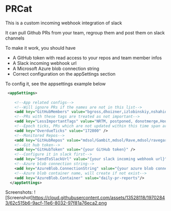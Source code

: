 # PRCat
This is a custom incoming webhook integration of slack

It can pull Github PRs from your team, regroup them and post them on slack channels

To make it work, you should have

* A GitHub token with read access to your repos and team member infos
* A Slack incoming webhook url
* A Microsoft Azure blob connection string
* Correct configuration on the appSettings section

To config it, see the appsettings example below

```xml
 <appSettings>
 
    <!--App related configs-->
    <!--Will ignore PRs if the names are not in this list-->
    <add key="GitHubMembers" value="bgross,dhoizner,izlobinskiy,nshahid-mdsol,mkhuspe,tychen-mdsol,sjakir,vorman,Vascods,zcao,mmatta,zichen-mdsol,vcapers-mdsol,smicalizzi-mdsol,rmosquera,pmartinez-mdsol,mglintz-mdsol,mnohai-mdsol,Mansi-Shah,georgeblake,dcassidy-mdsol,gtaylor-mdsol,briansingh-mdsol,amonticchio,vikaschoithani,davidjetter,vraj,echen-mdsol,chenghuang-mdsol,fbotero-mdsol,hrivera,art2003,chwilliams,sjakir,vyaroshevskiy,junshao,mrobinson-mdsol,mzibkoff,klofton" />
    <!--PRs with these tags are treated as not important-->
    <add key="LessImportantTags" value="NRTM, postponed, donotmerge,Housekeeping" />
    <!--Epoch ticks, PRs which are not updated within this time span are considered to be overdue-->
    <add key="OverdueTicks" value="172800" />
    <!--Monitored Repos-->
    <add key="GitHubRepos" value="mdsol/Gambit,mdsol/Rave,mdsol/ravegarage" />
    <!--Git hub token-->
    <add key="GitHubToken" value="{your GitHub token}" />
    <!--Configure it in slack first-->
    <add key="SendToSlackUrl" value="{your slack incoming webhook url}" />
    <!--Azure blob connection string-->
    <add key="AzureBlob.ConnectionString" value="{your azure blob connection string}"/>
    <!--Azure blob container name, will create if not exist-->
    <add key="AzureBlob.Container" value="daily-pr-reports"/>
  </appSettings>
```

Screenshots:
![Screenshot]https://cloud.githubusercontent.com/assets/13528118/19702843/62c515b6-9acf-11e6-8032-97f81a76eca2.png



